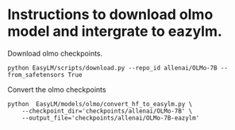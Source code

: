 # Instructions to download olmo model and intergrate to eazylm.

Download olmo checkpoints.
```shell
python EasyLM/scripts/download.py --repo_id allenai/OLMo-7B --from_safetensors True
```

Convert the olmo checkpoints
```shell
python  EasyLM/models/olmo/convert_hf_to_easylm.py \
    --checkpoint_dir='checkpoints/allenai/OLMo-7B' \
    --output_file='checkpoints/allenai/OLMo-7B-eazylm' 
```
